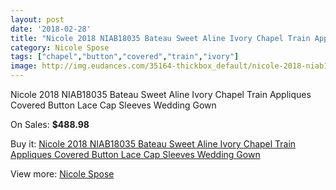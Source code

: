 ```yaml
---
layout: post
date: '2018-02-28'
title: "Nicole 2018 NIAB18035 Bateau Sweet Aline Ivory Chapel Train Appliques Covered Button Lace Cap Sleeves Wedding Gown"
category: Nicole Spose
tags: ["chapel","button","covered","train","ivory"]
image: http://img.eudances.com/35164-thickbox_default/nicole-2018-niab18035-bateau-sweet-aline-ivory-chapel-train-appliques-covered-button-lace-cap-sleeves-wedding-gown.jpg
---
```

Nicole 2018 NIAB18035 Bateau Sweet Aline Ivory Chapel Train Appliques Covered Button Lace Cap Sleeves Wedding Gown

On Sales: **$488.98**
<a href="https://www.eudances.com/en/nicole-spose/10594-nicole-2018-niab18035-bateau-sweet-aline-ivory-chapel-train-appliques-covered-button-lace-cap-sleeves-wedding-gown.html"><amp-img layout="responsive" width="600" height="600" src="//img.eudances.com/35164-thickbox_default/nicole-2018-niab18035-bateau-sweet-aline-ivory-chapel-train-appliques-covered-button-lace-cap-sleeves-wedding-gown.jpg" alt="Nicole 2018 NIAB18035 Bateau Sweet Aline Ivory Chapel Train Appliques Covered Button Lace Cap Sleeves Wedding Gown 0" /></a>
<a href="https://www.eudances.com/en/nicole-spose/10594-nicole-2018-niab18035-bateau-sweet-aline-ivory-chapel-train-appliques-covered-button-lace-cap-sleeves-wedding-gown.html"><amp-img layout="responsive" width="600" height="600" src="//img.eudances.com/35169-thickbox_default/nicole-2018-niab18035-bateau-sweet-aline-ivory-chapel-train-appliques-covered-button-lace-cap-sleeves-wedding-gown.jpg" alt="Nicole 2018 NIAB18035 Bateau Sweet Aline Ivory Chapel Train Appliques Covered Button Lace Cap Sleeves Wedding Gown 1" /></a>
<a href="https://www.eudances.com/en/nicole-spose/10594-nicole-2018-niab18035-bateau-sweet-aline-ivory-chapel-train-appliques-covered-button-lace-cap-sleeves-wedding-gown.html"><amp-img layout="responsive" width="600" height="600" src="//img.eudances.com/35168-thickbox_default/nicole-2018-niab18035-bateau-sweet-aline-ivory-chapel-train-appliques-covered-button-lace-cap-sleeves-wedding-gown.jpg" alt="Nicole 2018 NIAB18035 Bateau Sweet Aline Ivory Chapel Train Appliques Covered Button Lace Cap Sleeves Wedding Gown 2" /></a>
<a href="https://www.eudances.com/en/nicole-spose/10594-nicole-2018-niab18035-bateau-sweet-aline-ivory-chapel-train-appliques-covered-button-lace-cap-sleeves-wedding-gown.html"><amp-img layout="responsive" width="600" height="600" src="//img.eudances.com/35167-thickbox_default/nicole-2018-niab18035-bateau-sweet-aline-ivory-chapel-train-appliques-covered-button-lace-cap-sleeves-wedding-gown.jpg" alt="Nicole 2018 NIAB18035 Bateau Sweet Aline Ivory Chapel Train Appliques Covered Button Lace Cap Sleeves Wedding Gown 3" /></a>
<a href="https://www.eudances.com/en/nicole-spose/10594-nicole-2018-niab18035-bateau-sweet-aline-ivory-chapel-train-appliques-covered-button-lace-cap-sleeves-wedding-gown.html"><amp-img layout="responsive" width="600" height="600" src="//img.eudances.com/35166-thickbox_default/nicole-2018-niab18035-bateau-sweet-aline-ivory-chapel-train-appliques-covered-button-lace-cap-sleeves-wedding-gown.jpg" alt="Nicole 2018 NIAB18035 Bateau Sweet Aline Ivory Chapel Train Appliques Covered Button Lace Cap Sleeves Wedding Gown 4" /></a>
<a href="https://www.eudances.com/en/nicole-spose/10594-nicole-2018-niab18035-bateau-sweet-aline-ivory-chapel-train-appliques-covered-button-lace-cap-sleeves-wedding-gown.html"><amp-img layout="responsive" width="600" height="600" src="//img.eudances.com/35165-thickbox_default/nicole-2018-niab18035-bateau-sweet-aline-ivory-chapel-train-appliques-covered-button-lace-cap-sleeves-wedding-gown.jpg" alt="Nicole 2018 NIAB18035 Bateau Sweet Aline Ivory Chapel Train Appliques Covered Button Lace Cap Sleeves Wedding Gown 5" /></a>

Buy it: [Nicole 2018 NIAB18035 Bateau Sweet Aline Ivory Chapel Train Appliques Covered Button Lace Cap Sleeves Wedding Gown](https://www.eudances.com/en/nicole-spose/10594-nicole-2018-niab18035-bateau-sweet-aline-ivory-chapel-train-appliques-covered-button-lace-cap-sleeves-wedding-gown.html "Nicole 2018 NIAB18035 Bateau Sweet Aline Ivory Chapel Train Appliques Covered Button Lace Cap Sleeves Wedding Gown")

View more: [Nicole Spose](https://www.eudances.com/en/179-nicole-spose "Nicole Spose")